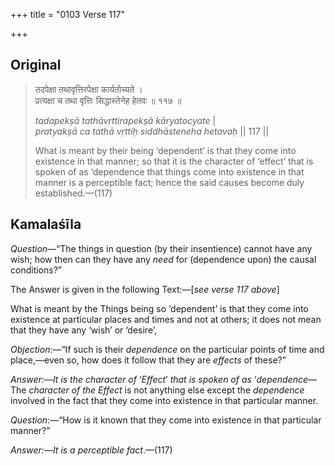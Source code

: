 +++
title = "0103 Verse 117"

+++
## Original 
>
> तदपेक्षा तथावृत्तिरपेक्षा कार्यतोच्यते ।  
> प्रत्यक्षा च तथा वृत्तिः सिद्धास्तेनेह हेतवः ॥ ११७ ॥ 
>
> *tadapekṣā tathāvṛttirapekṣā kāryatocyate* \|  
> *pratyakṣā ca tathā vṛttiḥ siddhāsteneha hetavaḥ* \|\| 117 \|\| 
>
> What is meant by their being ‘dependent’ is that they come into existence in that manner; so that it is the character of ‘effect’ that is spoken of as ‘dependence that things come into existence in that manner is a perceptible fact; hence the said causes become duly established.—(117)



## Kamalaśīla

*Question*—“The things in question (by their insentience) cannot have any wish; how then can they have any *need* for (dependence upon) the causal conditions?”

The Answer is given in the following Text:—[*see verse 117 above*]

What is meant by the Things being so ‘dependent’ is that they come into existence at particular places and times and not at others; it does not mean that they have any ‘wish’ or ‘desire’,

*Objection*:—“If such is their *dependence* on the particular points of time and place,—even so, how does it follow that they are *effects* of these?”

*Answer:—It is the character of* ‘*Effect*’ *that is spoken of as* ‘*dependence*—The *character of the Effect* is not anything else except the *dependence* involved in the fact that they come into existence in that particular manner.

*Question*:—“How is it known that they come into existence in that particular manner?”

*Answer:—It is a perceptible fact*.—(117)


